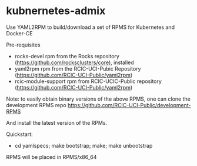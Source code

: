 # kubnernetes-admix 
Use YAML2RPM to build/download a set of RPMS for Kubernetes and Docker-CE 

Pre-requisites
 - rocks-devel rpm from the Rocks repository (https://github.com/rocksclusters/core), installed
 - yaml2rpm rpm  from the RCIC-UCI-Pubic Repository (https://github.com/RCIC-UCI-Public/yaml2rpm)
 - rcic-module-support rpm from RCIC-UCIC-Public repository (https://github.com/RCIC-UCI-Public/yaml2rpm)

Note: to easily obtain binary versions of the above RPMS, one can clone the development RPMS repo
https://github.com/RCIC-UCI-Public/development-RPMS

And install the latest version of the RPMs.


Quickstart:
   - cd yamlspecs; make bootstrap; make; make unbootstrap
   
RPMS will be placed in RPMS/x86_64
